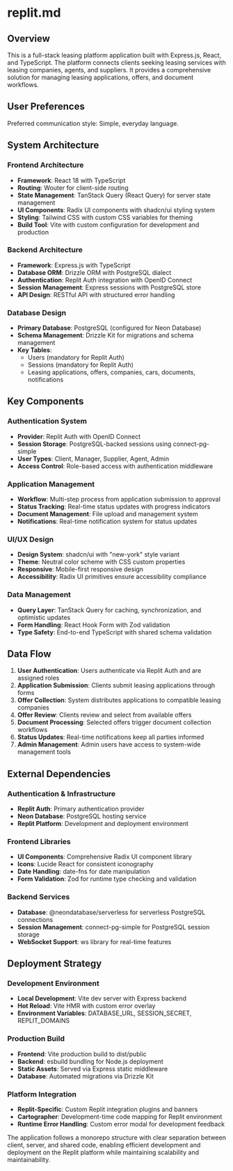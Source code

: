 # replit.md

## Overview

This is a full-stack leasing platform application built with Express.js, React, and TypeScript. The platform connects clients seeking leasing services with leasing companies, agents, and suppliers. It provides a comprehensive solution for managing leasing applications, offers, and document workflows.

## User Preferences

Preferred communication style: Simple, everyday language.

## System Architecture

### Frontend Architecture
- **Framework**: React 18 with TypeScript
- **Routing**: Wouter for client-side routing
- **State Management**: TanStack Query (React Query) for server state management
- **UI Components**: Radix UI components with shadcn/ui styling system
- **Styling**: Tailwind CSS with custom CSS variables for theming
- **Build Tool**: Vite with custom configuration for development and production

### Backend Architecture
- **Framework**: Express.js with TypeScript
- **Database ORM**: Drizzle ORM with PostgreSQL dialect
- **Authentication**: Replit Auth integration with OpenID Connect
- **Session Management**: Express sessions with PostgreSQL store
- **API Design**: RESTful API with structured error handling

### Database Design
- **Primary Database**: PostgreSQL (configured for Neon Database)
- **Schema Management**: Drizzle Kit for migrations and schema management
- **Key Tables**: 
  - Users (mandatory for Replit Auth)
  - Sessions (mandatory for Replit Auth)
  - Leasing applications, offers, companies, cars, documents, notifications

## Key Components

### Authentication System
- **Provider**: Replit Auth with OpenID Connect
- **Session Storage**: PostgreSQL-backed sessions using connect-pg-simple
- **User Types**: Client, Manager, Supplier, Agent, Admin
- **Access Control**: Role-based access with authentication middleware

### Application Management
- **Workflow**: Multi-step process from application submission to approval
- **Status Tracking**: Real-time status updates with progress indicators
- **Document Management**: File upload and management system
- **Notifications**: Real-time notification system for status updates

### UI/UX Design
- **Design System**: shadcn/ui with "new-york" style variant
- **Theme**: Neutral color scheme with CSS custom properties
- **Responsive**: Mobile-first responsive design
- **Accessibility**: Radix UI primitives ensure accessibility compliance

### Data Management
- **Query Layer**: TanStack Query for caching, synchronization, and optimistic updates
- **Form Handling**: React Hook Form with Zod validation
- **Type Safety**: End-to-end TypeScript with shared schema validation

## Data Flow

1. **User Authentication**: Users authenticate via Replit Auth and are assigned roles
2. **Application Submission**: Clients submit leasing applications through forms
3. **Offer Collection**: System distributes applications to compatible leasing companies
4. **Offer Review**: Clients review and select from available offers
5. **Document Processing**: Selected offers trigger document collection workflows
6. **Status Updates**: Real-time notifications keep all parties informed
7. **Admin Management**: Admin users have access to system-wide management tools

## External Dependencies

### Authentication & Infrastructure
- **Replit Auth**: Primary authentication provider
- **Neon Database**: PostgreSQL hosting service
- **Replit Platform**: Development and deployment environment

### Frontend Libraries
- **UI Components**: Comprehensive Radix UI component library
- **Icons**: Lucide React for consistent iconography
- **Date Handling**: date-fns for date manipulation
- **Form Validation**: Zod for runtime type checking and validation

### Backend Services
- **Database**: @neondatabase/serverless for serverless PostgreSQL connections
- **Session Management**: connect-pg-simple for PostgreSQL session storage
- **WebSocket Support**: ws library for real-time features

## Deployment Strategy

### Development Environment
- **Local Development**: Vite dev server with Express backend
- **Hot Reload**: Vite HMR with custom error overlay
- **Environment Variables**: DATABASE_URL, SESSION_SECRET, REPLIT_DOMAINS

### Production Build
- **Frontend**: Vite production build to dist/public
- **Backend**: esbuild bundling for Node.js deployment
- **Static Assets**: Served via Express static middleware
- **Database**: Automated migrations via Drizzle Kit

### Platform Integration
- **Replit-Specific**: Custom Replit integration plugins and banners
- **Cartographer**: Development-time code mapping for Replit environment
- **Runtime Error Handling**: Custom error modal for development feedback

The application follows a monorepo structure with clear separation between client, server, and shared code, enabling efficient development and deployment on the Replit platform while maintaining scalability and maintainability.